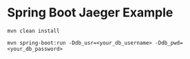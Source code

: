 # Spring Boot Jaeger Example
```shell
mvn clean install

mvn spring-boot:run -Ddb_usr=<your_db_username> -Ddb_pwd=<your_db_password>
```

